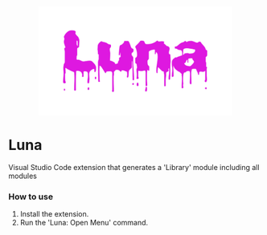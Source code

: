 <div align="center">
    <img src="assets/Luna.png" alt="Luna" height="217" /></a>
</div>

# Luna

Visual Studio Code extension that generates a 'Library' module including all modules

### How to use

1. Install the extension.
2. Run the 'Luna: Open Menu' command.
